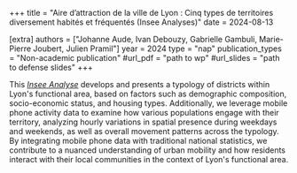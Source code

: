 +++
title = "Aire d’attraction de la ville de Lyon : Cinq types de territoires diversement habités et fréquentés (Insee Analyses)"
date = 2024-08-13

[extra]
authors = ["Johanne Aude, Ivan Debouzy, Gabrielle Gambuli, Marie-Pierre Joubert, Julien Pramil"]
year = 2024
type = "nap"
publication_types = "Non-academic publication"
#url_pdf = "path to wp"
#url_slides = "path to defense slides"
+++

This [*Insee Analyse*](https://www.insee.fr/fr/statistiques/8289238#onglet-2) develops and presents a typology of districts within Lyon's functional area, based on factors such as demographic composition, socio-economic status, and housing types. Additionally, we leverage mobile phone activity data to examine how various populations engage with their territory, analyzing hourly variations in spatial presence during weekdays and weekends, as well as overall movement patterns across the typology. By integrating mobile phone data with traditional national statistics, we contribute to a nuanced understanding of urban mobility and how residents interact with their local communities in the context of Lyon's functional area.



